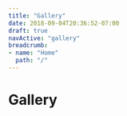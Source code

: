 ```yaml
---
title: "Gallery"
date: 2018-09-04T20:36:52-07:00
draft: true
navActive: "gallery"
breadcrumb:
- name: "Home"
  path: "/"
---
```


# Gallery


